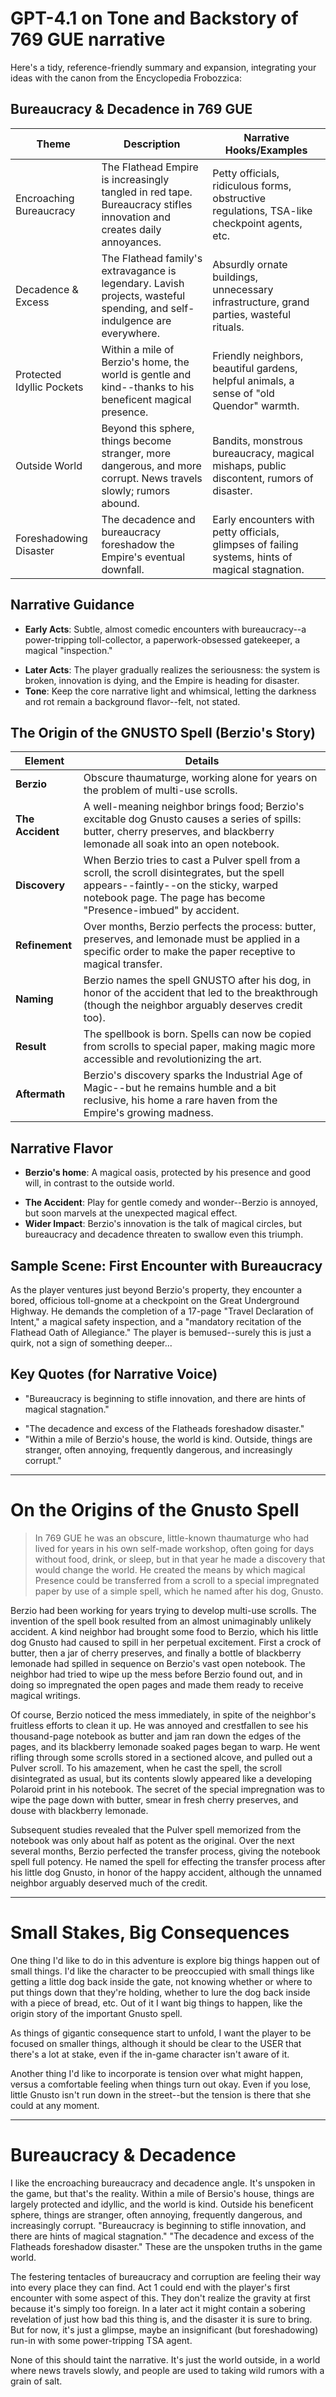 # GPT-4.1 on Tone and Backstory of 769 GUE narrative

Here's a tidy, reference-friendly summary and expansion, integrating your ideas with the canon from the Encyclopedia Frobozzica:

## Bureaucracy & Decadence in 769 GUE

| Theme                     | Description                                                                                                              | Narrative Hooks/Examples                                                                         |
| ------------------------- | ------------------------------------------------------------------------------------------------------------------------ | ------------------------------------------------------------------------------------------------ |
| Encroaching Bureaucracy   | The Flathead Empire is increasingly tangled in red tape. Bureaucracy stifles innovation and creates daily annoyances.    | Petty officials, ridiculous forms, obstructive regulations, TSA-like checkpoint agents, etc.     |
| Decadence & Excess        | The Flathead family's extravagance is legendary. Lavish projects, wasteful spending, and self-indulgence are everywhere. | Absurdly ornate buildings, unnecessary infrastructure, grand parties, wasteful rituals.          |
| Protected Idyllic Pockets | Within a mile of Berzio's home, the world is gentle and kind--thanks to his beneficent magical presence.                  | Friendly neighbors, beautiful gardens, helpful animals, a sense of "old Quendor" warmth.         |
| Outside World             | Beyond this sphere, things become stranger, more dangerous, and more corrupt. News travels slowly; rumors abound.        | Bandits, monstrous bureaucracy, magical mishaps, public discontent, rumors of disaster.          |
| Foreshadowing Disaster    | The decadence and bureaucracy foreshadow the Empire's eventual downfall.                                                 | Early encounters with petty officials, glimpses of failing systems, hints of magical stagnation. |

## Narrative Guidance

- **Early Acts**: Subtle, almost comedic encounters with bureaucracy--a power-tripping toll-collector, a paperwork-obsessed gatekeeper, a magical "inspection."

* **Later Acts**: The player gradually realizes the seriousness: the system is broken, innovation is dying, and the Empire is heading for disaster.
* **Tone**: Keep the core narrative light and whimsical, letting the darkness and rot remain a background flavor--felt, not stated.

## The Origin of the GNUSTO Spell (Berzio's Story)

| Element          | Details                                                                                                                                                                                                 |
| ---------------- | ------------------------------------------------------------------------------------------------------------------------------------------------------------------------------------------------------- |
| **Berzio**       | Obscure thaumaturge, working alone for years on the problem of multi-use scrolls.                                                                                                                       |
| **The Accident** | A well-meaning neighbor brings food; Berzio's excitable dog Gnusto causes a series of spills: butter, cherry preserves, and blackberry lemonade all soak into an open notebook.                         |
| **Discovery**    | When Berzio tries to cast a Pulver spell from a scroll, the scroll disintegrates, but the spell appears--faintly--on the sticky, warped notebook page. The page has become "Presence-imbued" by accident. |
| **Refinement**   | Over months, Berzio perfects the process: butter, preserves, and lemonade must be applied in a specific order to make the paper receptive to magical transfer.                                          |
| **Naming**       | Berzio names the spell GNUSTO after his dog, in honor of the accident that led to the breakthrough (though the neighbor arguably deserves credit too).                                                  |
| **Result**       | The spellbook is born. Spells can now be copied from scrolls to special paper, making magic more accessible and revolutionizing the art.                                                                |
| **Aftermath**    | Berzio's discovery sparks the Industrial Age of Magic--but he remains humble and a bit reclusive, his home a rare haven from the Empire's growing madness.                                               |

## Narrative Flavor

- **Berzio's home**: A magical oasis, protected by his presence and good will, in contrast to the outside world.

* **The Accident**: Play for gentle comedy and wonder--Berzio is annoyed, but soon marvels at the unexpected magical effect.
* **Wider Impact**: Berzio's innovation is the talk of magical circles, but bureaucracy and decadence threaten to swallow even this triumph.

## Sample Scene: First Encounter with Bureaucracy

As the player ventures just beyond Berzio's property, they encounter a bored, officious toll-gnome at a checkpoint on the Great Underground Highway. He demands the completion of a 17-page "Travel Declaration of Intent," a magical safety inspection, and a "mandatory recitation of the Flathead Oath of Allegiance." The player is bemused--surely this is just a quirk, not a sign of something deeper...

## Key Quotes (for Narrative Voice)

- "Bureaucracy is beginning to stifle innovation, and there are hints of magical stagnation."

* "The decadence and excess of the Flatheads foreshadow disaster."
* "Within a mile of Berzio's house, the world is kind. Outside, things are stranger, often annoying, frequently dangerous, and increasingly corrupt."

---

# On the Origins of the Gnusto Spell

> In 769 GUE he was an obscure, little-known thaumaturge who had lived for years in his own self-made workshop, often going for days without food, drink, or sleep, but in that year he made a discovery that would change the world. He created the means by which magical Presence could be transferred from a scroll to a special impregnated paper by use of a simple spell, which he named after his dog, Gnusto.

Berzio had been working for years trying to develop multi-use scrolls. The invention of the spell book resulted from an almost unimaginably unlikely accident. A kind neighbor had brought some food to Berzio, which his little dog Gnusto had caused to spill in her perpetual excitement. First a crock of butter, then a jar of cherry preserves, and finally a bottle of blackberry lemonade had spilled in sequence on Berzio's vast open notebook. The neighbor had tried to wipe up the mess before Berzio found out, and in doing so impregnated the open pages and made them ready to receive magical writings.

Of course, Berzio noticed the mess immediately, in spite of the neighbor's fruitless efforts to clean it up. He was annoyed and crestfallen to see his thousand-page notebook as butter and jam ran down the edges of the pages, and its blackberry lemonade soaked pages began to warp. He went rifling through some scrolls stored in a sectioned alcove, and pulled out a Pulver scroll. To his amazement, when he cast the spell, the scroll disintegrated as usual, but its contents slowly appeared like a developing Polaroid print in his notebook. The secret of the special impregnation was to wipe the page down with butter, smear in fresh cherry preserves, and douse with blackberry lemonade.

Subsequent studies revealed that the Pulver spell memorized from the notebook was only about half as potent as the original. Over the next several months, Berzio perfected the transfer process, giving the notebook spell full potency. He named the spell for effecting the transfer process after his little dog Gnusto, in honor of the happy accident, although the unnamed neighbor arguably deserved much of the credit.

---

# Small Stakes, Big Consequences

One thing I'd like to do in this adventure is explore big things happen out of small things. I'd like the character to be preoccupied with small things like getting a little dog back inside the gate, not knowing whether or where to put things down that they're holding, whether to lure the dog back inside with a piece of bread, etc. Out of it I want big things to happen, like the origin story of the important Gnusto spell.

As things of gigantic consequence start to unfold, I want the player to be focused on smaller things, although it should be clear to the USER that there's a lot at stake, even if the in-game character isn't aware of it.

Another thing I'd like to incorporate is tension over what might happen, versus a comfortable feeling when things turn out okay. Even if you lose, little Gnusto isn't run down in the street--but the tension is there that she could at any moment.

---

# Bureaucracy & Decadence

I like the encroaching bureaucracy and decadence angle. It's unspoken in the game, but that's the reality. Within a mile of Bersio's house, things are largely protected and idyllic, and the world is kind. Outside his beneficent sphere, things are stranger, often annoying, frequently dangerous, and increasingly corrupt. "Bureaucracy is beginning to stifle innovation, and there are hints of magical stagnation." "The decadence and excess of the Flatheads foreshadow disaster." These are the unspoken truths in the game world.

The festering tentacles of bureaucracy and corruption are feeling their way into every place they can find. Act 1 could end with the player's first encounter with some aspect of this. They don't realize the gravity at first because it's simply too foreign. In a later act it might contain a sobering revelation of just how bad this thing is, and the disaster it is sure to bring. But for now, it's just a glimpse, maybe an insignificant (but foreshadowing) run-in with some power-tripping TSA agent.

None of this should taint the narrative. It's just the world outside, in a world where news travels slowly, and people are used to taking wild rumors with a grain of salt.
